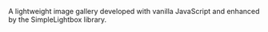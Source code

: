 A lightweight image gallery developed with vanilla JavaScript and enhanced by the SimpleLightbox library.
